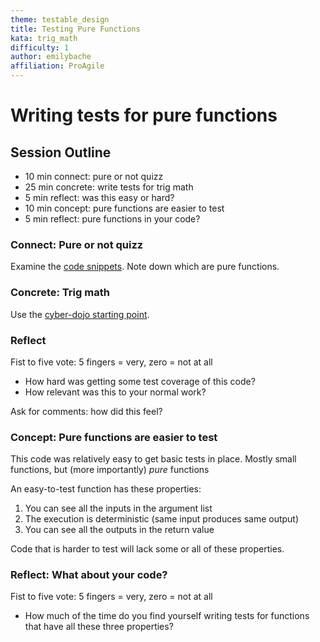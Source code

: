 ```yaml
---
theme: testable_design
title: Testing Pure Functions
kata: trig_math
difficulty: 1
author: emilybache
affiliation: ProAgile
---
```


# Writing tests for pure functions

## Session Outline
 
* 10 min connect: pure or not quizz  
* 25 min concrete: write tests for trig math
* 5 min reflect: was this easy or hard?
* 10 min concept: pure functions are easier to test   
* 5 min reflect: pure functions in your code?

### Connect: Pure or not quizz
Examine the [code snippets](https://github.com/emilybache/Pure-Or-Not-Quizz). Note down which are pure functions.

### Concrete: Trig math
Use the [cyber-dojo starting point](https://github.com/emilybache/custom-start-points/tree/master/start-points/TrigMath).

### Reflect
Fist to five vote: 5 fingers = very, zero = not at all

- How hard was getting some test coverage of this code?
- How relevant was this to your normal work?

Ask for comments: how did this feel?

### Concept: Pure functions are easier to test
This code was relatively easy to get basic tests in place. Mostly small functions, but (more importantly) _pure_ functions

An easy-to-test function has these properties:

1. You can see all the inputs in the argument list
2. The execution is deterministic (same input produces same output)
3. You can see all the outputs in the return value

Code that is harder to test will lack some or all of these properties.

### Reflect: What about your code?
Fist to five vote: 5 fingers = very, zero = not at all

- How much of the time do you find yourself writing tests for functions that have all these three properties?

